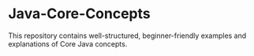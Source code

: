 # Java-Core-Concepts
This repository contains well-structured, beginner-friendly examples and explanations of Core Java concepts.
